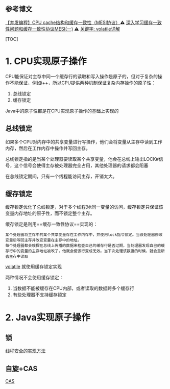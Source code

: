## 参考博文
[【并发编程】CPU cache结构和缓存一致性（MESI协议）](https://blog.csdn.net/reliveIT/article/details/50450136)⚠️
[深入学习缓存一致性问题和缓存一致性协议MESI(一)](https://juejin.im/post/5d67e75a5188256db0644778) ⚠️
[关键字: volatile详解](https://www.pdai.tech/md/java/thread/java-thread-x-key-volatile.html)

[TOC]


# 1. CPU实现原子操作
CPU能保证对主存中同一个缓存行的读取和写入操作是原子的，但对于复杂的操作不能保证，例如i++，所以CPU提供两种机制保证复杂内存操作的原子性：
1. 总线锁定
2. 缓存锁定

Java中的原子性都是在CPU实现原子操作的基础上实现的

## 总线锁定
如果多个CPU对内存中的共享变量进行写操作，他们会将变量从主存中读到工作内存，然后在工作内存中操作并写回主存。

总线锁定指的是当某个处理器要读取某个共享变量，他会在总线上输出LOCK#信号，这个信号会使得主存被处理器完全占用，其他处理器的请求都会阻塞

在总线锁定期间，只有一个线程能访问主存，开销太大。

## 缓存锁定
缓存锁定优化了总线锁定，对于多个线程对t同一变量的访问，缓存锁定只保证该变量内存地址的原子性，而不锁定整个主存。

缓存锁定是利用==缓存一致性协议==实现的：
```
某个处理器将主存中的某个共享变量存在工作内存中，并使用lock指令锁定。当该处理器修改变量后写回主存并改变变量在主存中的地址。
每个处理器都会嗅探在总线上传播的数据来检查自己的缓存行是否过期，当处理器发现自己的缓存行中的变量的主存地址被改了，他就会使该行变成无效。当下次处理该数据的时候，就会重新去主存中读取
```

[volatile](./volatile.md) 就使用缓存锁定实现


两种情况不会使用缓存锁定：
1. 当数据不能被缓存在CPU内部，或者读取的数据跨多个缓存行
2. 有些处理器不支持缓存锁定

# 2. Java实现原子操作
## 锁
[线程安全的实现方法](./线程安全的实现方法.md)

## 自旋+CAS
[CAS](./CAS.md)